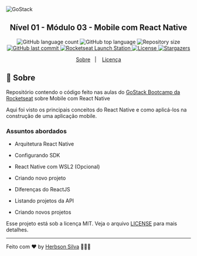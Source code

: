 <img alt="GoStack" src="https://storage.googleapis.com/golden-wind/bootcamp-gostack/header-desafios-new.png" />

<h2 align="center">
  Nível 01 - Módulo 03 - Mobile com React Native
</h2>

<!-- <blockquote align="center">“Não espere para plantar, apenas tenha paciência para colher”!</blockquote> -->

<p align="center">
  <img alt="GitHub language count" src="https://img.shields.io/github/languages/count/herbsonsilva/gostack-n01m03-mobile-com-react-native?color=%2304D361">

  <img alt="GitHub top language" src="https://img.shields.io/github/languages/top/herbsonsilva/gostack-n01m03-mobile-com-react-native?color=%2304D361">
  
  <img alt="Repository size" src="https://img.shields.io/github/repo-size/herbsonsilva/gostack-n01m03-mobile-com-react-native?color=%2304D361">
  
  <a href="https://github.com/herbsonsilva/gostack-n01m03-mobile-com-react-native/commits/master">
    <img alt="GitHub last commit" src="https://img.shields.io/github/last-commit/herbsonsilva/gostack-n01m03-mobile-com-react-native?color=%2304D361">
  </a>

  <a href="https://rocketseat.com.br">
    <img alt="Rocketseat Launch Station" src="https://img.shields.io/badge/launch%20station-Rocketseat-%2304D361">
  </a>

  <a href="https://github.com/herbsonsilva/gostack-n01m03-mobile-com-react-native/blob/master/LICENSE">
    <img alt="License" src="https://img.shields.io/badge/license-MIT-%2304D361">
  </a>

  <a href="https://github.com/herbsonsilva/gostack-n01m03-mobile-com-react-native/stargazers">
    <img alt="Stargazers" src="https://img.shields.io/github/stars/herbsonsilva/gostack-n01m03-mobile-com-react-native?style=social">
  </a>
</p>

<p align="center">
  <a href="#rocket-sobre">Sobre</a>&nbsp;&nbsp;&nbsp;|&nbsp;&nbsp;&nbsp;
  <a href="#memo-licença">Licença</a>
</p>

## :rocket: Sobre

Repositório contendo o código feito nas aulas do [GoStack Bootcamp da Rocketseat](https://rocketseat.com.br/) sobre Mobile com React Native

Aqui foi visto os principais conceitos do React Native e como aplicá-los na construção de uma aplicação mobile.

### Assuntos abordados

- Arquitetura React Native

- Configurando SDK

- React Native com WSL2 (Opcional)

- Criando novo projeto

- Diferenças do ReactJS

- Listando projetos da API

- Criando novos projetos

Esse projeto está sob a licença MIT. Veja o arquivo [LICENSE](../master/LICENSE) para mais detalhes.

---

Feito com ♥ by [Herbson Silva](https://www.linkedin.com/in/herbsonsilva/) :wave::wave::wave:
